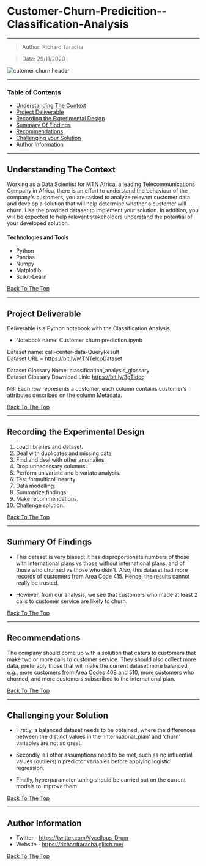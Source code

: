 # Customer-Churn-Predicition--Classification-Analysis
---

> Author: Richard Taracha

> Date: 29/11/2020

![cutomer churn header](https://user-images.githubusercontent.com/67068918/100549903-0de4bc00-3287-11eb-855c-d88a391b50f0.png)

---

### Table of Contents
- [Understanding The Context](#understanding-the-context)
- [Project Deliverable](#project-deliverable)
- [Recording the Experimental Design](#recording-the-experimental-design)
- [Summary Of Findings](#summary-of-findings)
- [Recommendations](#summary-of-findings)
- [Challenging your Solution](#challenging-your-solution)
- [Author Information](#author-information)

---

## Understanding The Context

Working as a Data Scientist for MTN Africa, a leading Telecommunications Company in Africa, there is an effort to understand the behaviour of the company's customers, you are tasked to analyze relevant customer data and develop a solution that will help determine whether a customer will churn. Use the provided dataset to implement your solution. In addition, you will be expected to help relevant stakeholders understand the potential of your developed solution.

#### Technologies and Tools

- Python
- Pandas
- Numpy
- Matplotlib
- Scikit-Learn

[Back To The Top](#Customer-Churn-Predicition--Classification-Analysis)

---

## Project Deliverable
Deliverable is a Python notebook with the Classification Analysis.

* Notebook name: Customer churn prediction.ipynb

Dataset name: call-center-data-QueryResult 
</br>
Dataset URL = https://bit.ly/MTNTelcoDataset

Dataset Glossary Name: classification_analysis_glossary
</br>
Dataset Glossary Download Link: https://bit.ly/3gTideq


NB: Each row represents a customer, each column contains customer’s attributes described on the column Metadata.

[Back To The Top](#Customer-Churn-Predicition--Classification-Analysis)

---

## Recording the Experimental Design
1. Load libraries and dataset.
2. Deal with duplicates and missing data.
3. Find and deal with other anomalies.
4. Drop unnecessary columns.
5. Perform univariate and bivariate analysis.
6. Test formulticollinearity.
7. Data modelling.
8. Summarize findings.
9. Make recommendations.
10. Challenge solution.

[Back To The Top](#Customer-Churn-Predicition--Classification-Analysis)

---

## Summary Of Findings
* This dataset is very biased: it has disproportionate numbers of those with international plans vs those without international plans, and of those who churned vs those who didn't. Also, this dataset had more records of customers from Area Code 415. Hence, the results cannot really be trusted.

* However, from our analysis, we see that customers who made at least 2 calls to customer service are likely to churn.

[Back To The Top](#Customer-Churn-Predicition--Classification-Analysis)

---

## Recommendations
The company should come up with a solution that caters to customers that make two or more calls to customer service. They should also collect more data, preferably those that will make the current dataset more balanced, e.g., more customers from Area Codes 408 and 510, more customers who churned, and more customers subscribed to the international plan.

[Back To The Top](#Customer-Churn-Predicition--Classification-Analysis)

---

## Challenging your Solution
* Firstly, a balanced dataset needs to be obtained, where the differences between the distinct values in the 'international_plan' and 'churn' variables are not so great.

* Secondly, all other assumptions need to be met, such as no influential values (outliers)in predictor variables before applying logistic regression.

* Finally, hyperparameter tuning should be carried out on the current models to improve them.

[Back To The Top](#Customer-Churn-Predicition--Classification-Analysis)

---

## Author Information

- Twitter - https://twitter.com/Vycellous_Drum
- Website - https://richardtaracha.glitch.me/

[Back To The Top](#Customer-Churn-Predicition--Classification-Analysis)



